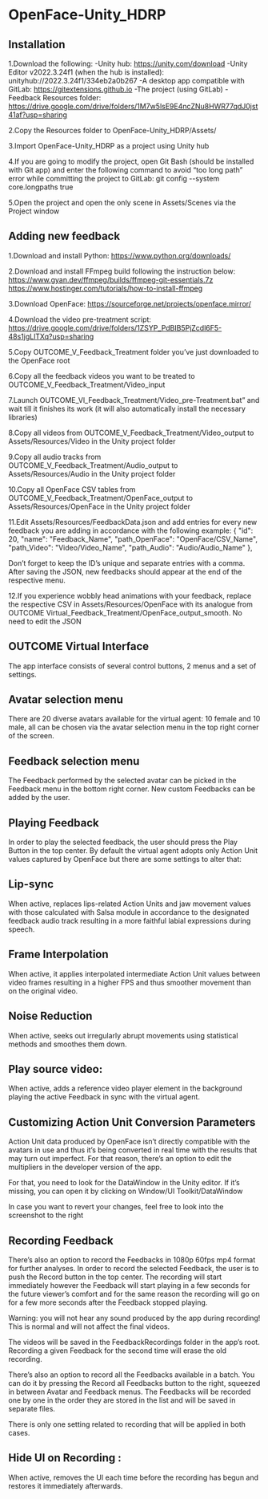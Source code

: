 # OpenFace-Unity_HDRP



## Installation

1.Download the following:
-Unity hub: https://unity.com/download
-Unity Editor v2022.3.24f1 (when the hub is installed): unityhub://2022.3.24f1/334eb2a0b267
-A desktop app compatible with GitLab: https://gitextensions.github.io
-The project (using GitLab)
-Feedback Resources folder: https://drive.google.com/drive/folders/1M7w5lsE9E4ncZNu8HWR77qdJ0jst41af?usp=sharing

2.Copy the Resources folder to OpenFace-Unity_HDRP/Assets/

3.Import OpenFace-Unity_HDRP as a project using Unity hub

4.If you are going to modify the project, open Git Bash (should be installed with Git app) and enter the following command to avoid “too long path” error while committing the project to GitLab:
git config --system core.longpaths true

5.Open the project and open the only scene in Assets/Scenes via the Project window


## Adding new feedback

1.Download and install Python: https://www.python.org/downloads/

2.Download and install FFmpeg build following the instruction below:
https://www.gyan.dev/ffmpeg/builds/ffmpeg-git-essentials.7z
https://www.hostinger.com/tutorials/how-to-install-ffmpeg

3.Download OpenFace: https://sourceforge.net/projects/openface.mirror/

4.Download the video pre-treatment script: https://drive.google.com/drive/folders/1ZSYP_PdBIB5PjZcdl6F5-48s1jgLlTXq?usp=sharing

5.Copy OUTCOME_V_Feedback_Treatment folder you’ve just downloaded to the OpenFace root

6.Copy all the feedback videos you want to be treated to OUTCOME_V_Feedback_Treatment/Video_input

7.Launch OUTCOME_Vl_Feedback_Treatment/Video_pre-Treatment.bat” and wait till it finishes its work (it will also automatically install the necessary libraries)

8.Copy all videos from OUTCOME_V_Feedback_Treatment/Video_output to Assets/Resources/Video in the Unity project folder

9.Copy all audio tracks from OUTCOME_V_Feedback_Treatment/Audio_output to Assets/Resources/Audio in the Unity project folder

10.Copy all OpenFace CSV tables from OUTCOME_V_Feedback_Treatment/OpenFace_output to Assets/Resources/OpenFace in the Unity project folder

11.Edit Assets/Resources/FeedbackData.json and add entries for every new feedback you are adding in accordance with the following example:
    {
  		"id": 20,
  		"name": "Feedback_Name",
  	"path_OpenFace": "OpenFace/CSV_Name",
  		"path_Video": "Video/Video_Name",
  	"path_Audio": "Audio/Audio_Name"
	},
	
Don’t forget to keep the ID’s unique and separate entries with a comma. After saving the JSON, new feedbacks should appear at the end of the respective menu.

12.If you experience wobbly head animations with your feedback, replace the respective CSV in Assets/Resources/OpenFace with its analogue from OUTCOME Virtual_Feedback_Treatment/OpenFace_output_smooth. No need to edit the JSON


## OUTCOME Virtual Interface

The app interface consists of several control buttons, 2 menus and a set of settings. 

## Avatar selection menu
There are 20 diverse avatars available for the virtual agent: 10 female and 10 male, all can be chosen via the avatar selection menu in the top right corner of the screen. 

## Feedback selection menu
The Feedback performed by the selected avatar can be picked in the Feedback menu in the bottom right corner. New custom Feedbacks can be added by the user.

## Playing Feedback
In order to play the selected feedback, the user should press the Play Button in the top center. By default the virtual agent adopts only Action Unit values captured by OpenFace but there are some settings to alter that:

## Lip-sync
When active, replaces lips-related Action Units and jaw movement values with those calculated with Salsa module in accordance to the designated feedback audio track resulting in a more faithful labial expressions during speech.

## Frame Interpolation
When active, it applies interpolated intermediate Action Unit values between video frames resulting in a higher FPS and thus smoother movement than on the original video.

## Noise Reduction
When active, seeks out irregularly abrupt movements using statistical methods and smoothes them down.

## Play source video:
When active, adds a reference video player element in the background playing the active Feedback in sync with the virtual agent.

## Customizing Action Unit Conversion Parameters
Action Unit data produced by OpenFace isn’t directly compatible with the avatars in use and thus it’s being converted in real time with the results that may turn out imperfect. For that reason, there’s an option to edit the multipliers in the developer version of the app. 

For that, you need to look for the DataWindow in the Unity editor. If it’s missing, you can open it by clicking on Window/UI Toolkit/DataWindow

In case you want to revert your changes, feel free to look into the screenshot to the right

## Recording Feedback
There’s also an option to record the Feedbacks in 1080p 60fps mp4 format for further analyses. In order to record the selected Feedback, the user is to push the Record button  in the top center. The recording will start immediately however the Feedback will start playing in a few seconds for the future viewer’s comfort and for the same reason the recording will go on for a few more seconds after the Feedback stopped playing. 

Warning: you will not hear any sound produced by the app during recording! This is normal and will not affect the final videos.

The videos will be saved in the FeedbackRecordings folder in the app’s root. Recording a given Feedback for the second time will erase the old recording.

There’s also an option to record all the Feedbacks available in a batch. You can do it by pressing the Record all Feedbacks button  to the right, squeezed in between Avatar and Feedback menus. The Feedbacks will be recorded one by one in the order they are stored in the list and will be saved in separate files.

There is only one setting related to recording that will be applied in both cases.

## Hide UI on Recording :
When active, removes the UI each time before the recording has begun and restores it immediately afterwards.
